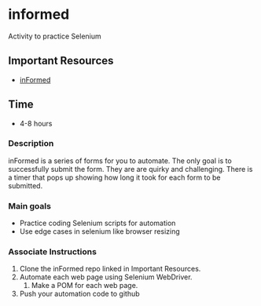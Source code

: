 # informed
Activity to practice Selenium

## Important Resources
- [inFormed](https://github.com/adamranieri/inFormed)

## Time
- 4-8 hours

### Description
inFormed is a series of forms for you to automate. The only goal is to successfully submit the form. They are are quirky and challenging. There is a timer that pops up showing how long it took for each form to be submitted.

### Main goals
- Practice coding Selenium scripts for automation
- Use edge cases in selenium like browser resizing

### Associate Instructions
1. Clone the inFormed repo linked in Important Resources.
2. Automate each web page using Selenium WebDriver.
   1. Make a POM for each web page.
3. Push your automation code to github

